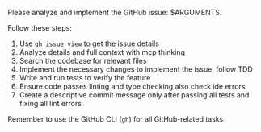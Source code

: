 Please analyze and implement the GitHub issue: $ARGUMENTS.

Follow these steps:

1. Use `gh issue view` to get the issue details
2. Analyze details and full context with mcp thinking
3. Search the codebase for relevant files
4. Implement the necessary changes to implement the issue, follow TDD
5. Write and run tests to verify the feature
6. Ensure code passes linting and type checking also check ide errors
7. Create a descriptive commit message only after passing all tests and fixing all lint errors

Remember to use the GitHub CLI (`gh`) for all GitHub-related tasks
